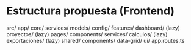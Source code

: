 # Estructura propuesta (Frontend)

src/
  app/
    core/
      services/
      models/
      config/
    features/
      dashboard/        (lazy)
      proyectos/        (lazy)
        pages/
        components/
        services/
      calculos/         (lazy)
      exportaciones/    (lazy)
    shared/
      components/
        data-grid/
      ui/
    app.routes.ts
